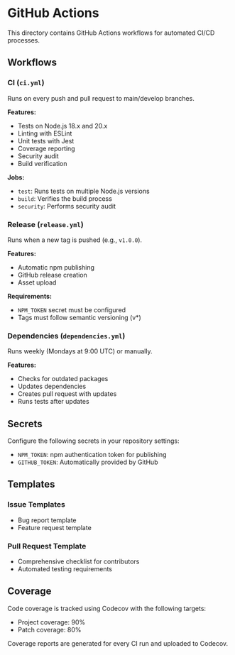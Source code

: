 # GitHub Actions

This directory contains GitHub Actions workflows for automated CI/CD processes.

## Workflows

### CI (`ci.yml`)
Runs on every push and pull request to main/develop branches.

**Features:**
- Tests on Node.js 18.x and 20.x
- Linting with ESLint
- Unit tests with Jest
- Coverage reporting
- Security audit
- Build verification

**Jobs:**
- `test`: Runs tests on multiple Node.js versions
- `build`: Verifies the build process
- `security`: Performs security audit

### Release (`release.yml`)
Runs when a new tag is pushed (e.g., `v1.0.0`).

**Features:**
- Automatic npm publishing
- GitHub release creation
- Asset upload

**Requirements:**
- `NPM_TOKEN` secret must be configured
- Tags must follow semantic versioning (v*)

### Dependencies (`dependencies.yml`)
Runs weekly (Mondays at 9:00 UTC) or manually.

**Features:**
- Checks for outdated packages
- Updates dependencies
- Creates pull request with updates
- Runs tests after updates

## Secrets

Configure the following secrets in your repository settings:

- `NPM_TOKEN`: npm authentication token for publishing
- `GITHUB_TOKEN`: Automatically provided by GitHub

## Templates

### Issue Templates
- Bug report template
- Feature request template

### Pull Request Template
- Comprehensive checklist for contributors
- Automated testing requirements

## Coverage

Code coverage is tracked using Codecov with the following targets:
- Project coverage: 90%
- Patch coverage: 80%

Coverage reports are generated for every CI run and uploaded to Codecov.
